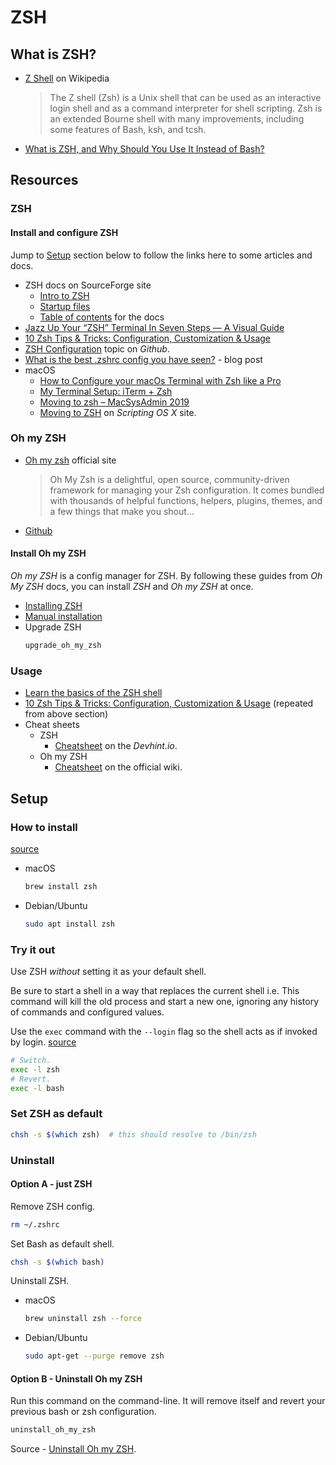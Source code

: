 # ZSH

## What is ZSH?

- [Z Shell](https://en.wikipedia.org/wiki/Z_shell) on Wikipedia
  > The Z shell (Zsh) is a Unix shell that can be used as an interactive login shell and as a command interpreter for shell scripting. Zsh is an extended Bourne shell with many improvements, including some features of Bash, ksh, and tcsh.
- [What is ZSH, and Why Should You Use It Instead of Bash?](https://www.howtogeek.com/362409/what-is-zsh-and-why-should-you-use-it-instead-of-bash/)

## Resources

### ZSH

#### Install and configure ZSH

Jump to [Setup](#setup) section below to follow the links here to some articles and docs.

- ZSH docs on SourceForge site
    - [Intro to ZSH](http://zsh.sourceforge.net/Intro/intro_toc.html)
    - [Startup files](http://zsh.sourceforge.net/Intro/intro_3.html)
    - [Table of contents](http://zsh.sourceforge.net/Doc/Release/zsh_toc.html) for the docs
- [Jazz Up Your “ZSH” Terminal In Seven Steps — A Visual Guide](https://www.freecodecamp.org/news/jazz-up-your-zsh-terminal-in-seven-steps-a-visual-guide-e81a8fd59a38/)
- [10 Zsh Tips & Tricks: Configuration, Customization & Usage](https://www.sitepoint.com/zsh-tips-tricks/)
- [ZSH Configuration](https://github.com/topics/zsh-configuration) topic on _Github_.
- [What is the best .zshrc config you have seen?](https://dev.to/manan30/what-is-the-best-zshrc-config-you-have-seen-14id) - blog post
- macOS
    - [How to Configure your macOs Terminal with Zsh like a Pro](https://www.freecodecamp.org/news/how-to-configure-your-macos-terminal-with-zsh-like-a-pro-c0ab3f3c1156/)
    - [My Terminal Setup: iTerm + Zsh](https://welearncode.com/terminal-setup/)
    - [Moving to zsh – MacSysAdmin 2019](https://scriptingosx.com/zsh/)
    - [Moving to ZSH](https://scriptingosx.com/2019/06/moving-to-zsh/) on _Scripting OS X_ site.

### Oh my ZSH

- [Oh my zsh](https://ohmyz.sh/) official site
  > Oh My Zsh is a delightful, open source, community-driven framework for managing your Zsh configuration. It comes bundled with thousands of helpful functions, helpers, plugins, themes, and a few things that make you shout...
- [Github](https://github.com/ohmyzsh/ohmyzsh)

#### Install Oh my ZSH

_Oh my ZSH_ is a config manager for ZSH. By following these guides from _Oh My ZSH_ docs, you can install _ZSH_ and _Oh my ZSH_ at once.

- [Installing ZSH](https://github.com/ohmyzsh/ohmyzsh/wiki/Installing-ZSH)
- [Manual installation](https://github.com/ohmyzsh/ohmyzsh#manual-installation)
- Upgrade ZSH
    ```sh
    upgrade_oh_my_zsh
    ```
    
### Usage

- [Learn the basics of the ZSH shell](https://linuxconfig.org/learn-the-basics-of-the-zsh-shell)
- [10 Zsh Tips & Tricks: Configuration, Customization & Usage](https://www.sitepoint.com/zsh-tips-tricks/) (repeated from above section)
- Cheat sheets
    - ZSH
        - [Cheatsheet](https://devhints.io/zsh) on the _Devhint.io_.
    - Oh my ZSH
        - [Cheatsheet](https://github.com/ohmyzsh/ohmyzsh/wiki/Cheatsheet) on the official wiki.

## Setup

### How to install

[source](https://github.com/ohmyzsh/ohmyzsh/wiki/Installing-ZSH)

- macOS
    ```sh
    brew install zsh
    ```
- Debian/Ubuntu
    ```sh
    sudo apt install zsh
    ```

### Try it out

Use ZSH _without_ setting it as your default shell.

Be sure to start a shell in a way that replaces the current shell i.e. This command will kill the old process and start a new one, ignoring any history of commands and configured values.

Use the `exec` command with the `--login` flag so the shell acts as if invoked by login. [source](https://www.gnu.org/software/bash/manual/html_node/Invoking-Bash.html)


```sh
# Switch.
exec -l zsh
# Revert.
exec -l bash
```

### Set ZSH as default

```sh
chsh -s $(which zsh)  # this should resolve to /bin/zsh
```

### Uninstall

#### Option A - just ZSH

Remove ZSH config.

```sh
rm ~/.zshrc
```

Set Bash as default shell.

```sh
chsh -s $(which bash)
```

Uninstall ZSH.

- macOS
    ```sh
    brew uninstall zsh --force
    ```
- Debian/Ubuntu
    ```sh
    sudo apt-get --purge remove zsh
    ```

#### Option B - Uninstall Oh my ZSH

Run this command on the command-line. It will remove itself and revert your previous bash or zsh configuration.

```sh
uninstall_oh_my_zsh
```

Source - [Uninstall Oh my ZSH](https://github.com/robbyrussell/oh-my-zsh#uninstalling-oh-my-zsh).
